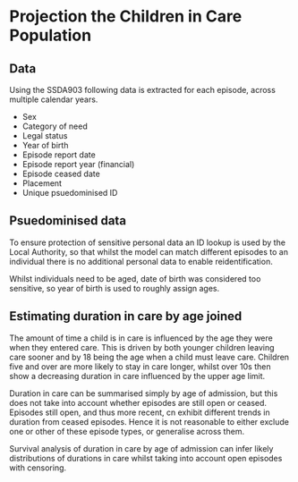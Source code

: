 # Projection the Children in Care Population


## Data

Using the SSDA903 following data is extracted for each episode, across multiple calendar years.

* Sex
* Category of need
* Legal status
* Year of birth
* Episode report date
* Episode report year (financial)
* Episode ceased date
* Placement
* Unique psuedominised ID


## Psuedominised data

To ensure protection of sensitive personal data an ID lookup is used by the Local Authority, so that whilst the model can match different episodes to an individual there is no additional personal data to enable reidentification.

Whilst individuals need to be aged, date of birth was considered too sensitive, so year of birth is used to roughly assign ages.


## Estimating duration in care by age joined

The amount of time a child is in care is influenced by the age they were when they entered care. This is driven by both younger children leaving care sooner and by 18 being the age when a child must leave care. Children five and over are more likely to stay in care longer, whilst over 10s then show a decreasing duration in care influenced by the upper age limit.

Duration in care can be summarised simply by age of admission, but this does not take into account whether episodes are still open or ceased. Episodes still open, and thus more recent, cn exhibit different trends in duration from ceased episodes. Hence it is not reasonable to either exclude one or other of these episode types, or generalise across them.

Survival analysis of duration in care by age of admission can infer likely distributions of durations in care whilst taking into account open episodes with censoring.
